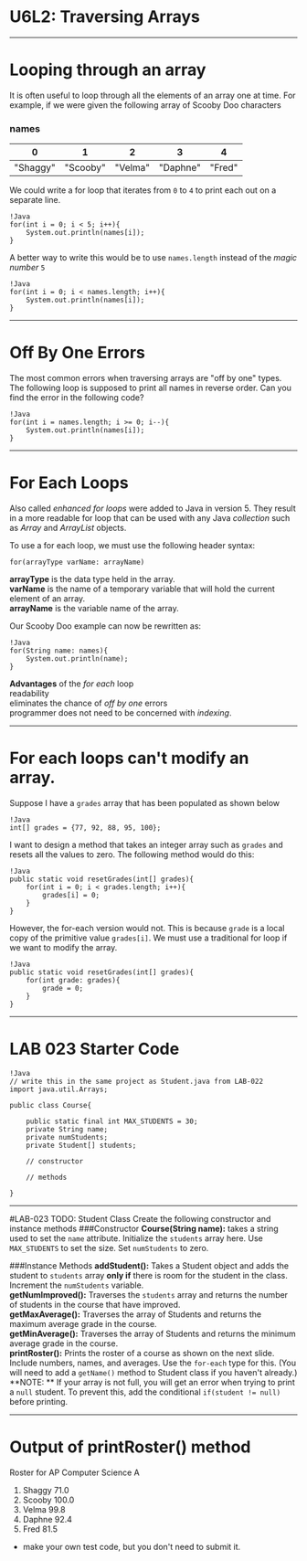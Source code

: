 # U6L2: Traversing Arrays
---
# Looping through an array

It is often useful to loop through all the elements of an array one at time.
For example, if we were given the following array of Scooby Doo characters  
### names
  

0        | 1        | 2       | 3        | 4
-------- | -------- | ------- | -------- | -------- 
"Shaggy" | "Scooby" | "Velma" | "Daphne" | "Fred"

We could write a for loop that iterates from `0` to `4` to print each out on a separate line.

	!Java
	for(int i = 0; i < 5; i++){
		System.out.println(names[i]);
	} 

A better way to write this would be to use `names.length` instead of the *magic number* `5`

	!Java
	for(int i = 0; i < names.length; i++){
		System.out.println(names[i]);
	} 

---
# Off By One Errors

The most common errors when traversing arrays are "off by one" types. The following loop is supposed to print all names in reverse order. Can you find the error in the following code?

	!Java
	for(int i = names.length; i >= 0; i--){
		System.out.println(names[i]);
	}
		
---
# For Each Loops

Also called *enhanced for loops* were added to Java in version 5. They result in a more readable for loop that can be used with any Java *collection* such as *Array* and *ArrayList* objects.  

To use a for each loop, we must use the following header syntax:

`for(arrayType varName: arrayName)`  

**arrayType** is the data type held in the array.  
**varName** is the name of a temporary variable that will hold the current element of an array.  
**arrayName** is the variable name of the array.  
 
Our Scooby Doo example can now be rewritten as:  

	!Java
	for(String name: names){
		System.out.println(name);
	}


**Advantages** of the *for each* loop  
readability  
eliminates the chance of *off by one* errors  
programmer does not need to be concerned with *indexing*.  
 
---
# For each loops can't modify an array.

Suppose I have a `grades` array that has been populated as shown below

	!Java
	int[] grades = {77, 92, 88, 95, 100};

I want to design a method that takes an integer array such as `grades` and resets all the values to zero. The following method would do this:

	!Java
	public static void resetGrades(int[] grades){
		for(int i = 0; i < grades.length; i++){
			grades[i] = 0;
		}
	}

However, the for-each version would not. This is because `grade` is a local copy of the primitive value `grades[i]`. We must use a traditional for loop if we want to modify the array.

	!Java
	public static void resetGrades(int[] grades){
		for(int grade: grades){
			grade = 0;
		}
	}
 
---
# LAB 023 Starter Code

	!Java
	// write this in the same project as Student.java from LAB-022
	import java.util.Arrays;
	
	public class Course{
	
	    public static final int MAX_STUDENTS = 30;
	    private String name;
	    private numStudents;
	    private Student[] students;
	    
	    // constructor
	    
		// methods
		
	}

---
#LAB-023 TODO: Student Class
Create the following constructor and instance methods
###Constructor
**Course(String name):** takes a string used to set the `name` attribute. Initialize the `students` array here. Use `MAX_STUDENTS` to set the size. Set `numStudents` to zero.

###Instance Methods
**addStudent():** Takes a Student object and adds the student to `students` array **only if** there is room for the student in the class. Increment the `numStudents` variable.  
**getNumImproved():** Traverses the `students` array and returns the number of students in the course that have improved.  
**getMaxAverage():** Traverses the array of Students and returns the maximum average grade in the course.  
**getMinAverage():** Traverses the array of Students and returns the minimum average grade in the course.  
**printRoster():** Prints the roster of a course as shown on the next slide. Include numbers, names, and averages. Use the `for-each` type for this. (You will need to add a `getName()` method to Student class if you haven't already.)  
**NOTE: ** If your array is not full, you will get an error when trying to print a `null` student. To prevent this, add the conditional `if(student != null)` before printing.

---
# Output of printRoster() method
Roster for AP Computer Science A  
1. Shaggy 71.0  
2. Scooby 100.0  
3. Velma 99.8  
4. Daphne 92.4  
5. Fred 81.5  

* make your own test code, but you don't need to submit it.